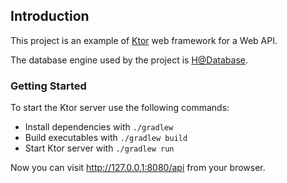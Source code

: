 ## Introduction

This project is an example of [Ktor](https://ktor.io/) web framework for a Web API.

The database engine used by the project is [H@Database](https://www.h2database.com/html/main.html).

### Getting Started

To start the Ktor server use the following commands:

- Install dependencies with `./gradlew`
- Build executables with `./gradlew build`
- Start Ktor server with `./gradlew run`

Now you can visit http://127.0.0.1:8080/api from your browser.
